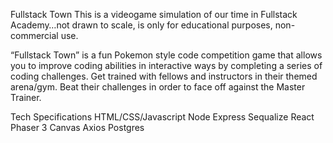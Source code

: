 Fullstack Town
This is a videogame simulation of our time in Fullstack Academy…not drawn to scale, is only for educational purposes, non-commercial use.

“Fullstack Town” is a fun Pokemon style code competition game that allows you to improve coding abilities in interactive ways by completing a series of coding challenges. Get trained with fellows and instructors in their themed arena/gym. Beat their challenges in order to face off against the Master Trainer.

Tech Specifications
HTML/CSS/Javascript Node Express Sequalize React Phaser 3 Canvas Axios Postgres
